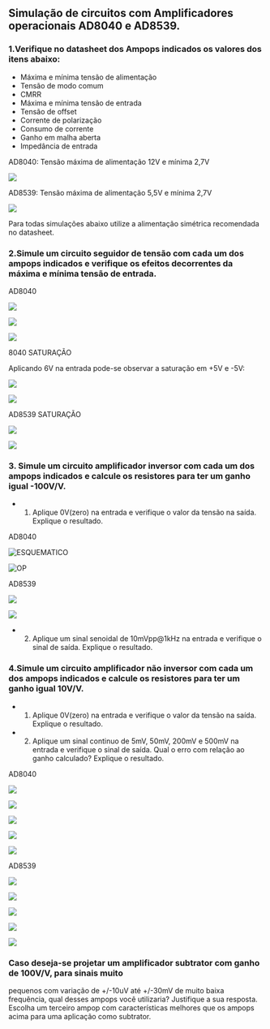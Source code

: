 ## Simulação de circuitos com Amplificadores operacionais AD8040 e AD8539.

### 1.Verifique no datasheet dos Ampops indicados os valores dos itens abaixo:

- Máxima e mínima tensão de alimentação
- Tensão de modo comum
- CMRR
- Máxima e mínima tensão de entrada
- Tensão de offset
- Corrente de polarização
- Consumo de corrente
- Ganho em malha aberta
- Impedância de entrada

AD8040: Tensão máxima de alimentação 12V e mínima 2,7V

![](https://github.com/LFRB-IFSC/ELN22104_2020_2/blob/prof-lohmann-Alunos_01/Alunos/Larah/Midias/AD8040.tabelageral.PNG)

AD8539: Tensão máxima de alimentação 5,5V e mínima 2,7V

![](https://github.com/LFRB-IFSC/ELN22104_2020_2/blob/prof-lohmann-Alunos_01/Alunos/Larah/Midias/AD8539.tabelageral.PNG)

Para todas simulações abaixo utilize a alimentação simétrica recomendada no datasheet.

### 2.Simule um circuito seguidor de tensão com cada um dos ampops indicados e verifique os efeitos decorrentes da máxima e mínima tensão de entrada.

AD8040

![](https://github.com/LFRB-IFSC/ELN22104_2020_2/blob/prof-lohmann-Alunos_01/Alunos/Larah/Midias/AD8040.buffer.anp03.esquematico.PNG)

![](https://github.com/LFRB-IFSC/ELN22104_2020_2/blob/prof-lohmann-Alunos_01/Alunos/Larah/Midias/AD8040.buffer.anp03.GRAFICO.Vin.PNG)

![](https://github.com/LFRB-IFSC/ELN22104_2020_2/blob/prof-lohmann-Alunos_01/Alunos/Larah/Midias/AD8040.buffer.anp03.GRAFICO.Vo.PNG)

8040 SATURAÇÃO

Aplicando 6V na entrada pode-se observar a saturação em +5V e -5V:

![](https://github.com/LFRB-IFSC/ELN22104_2020_2/blob/prof-lohmann-Alunos_01/Alunos/Larah/Midias/AD8040.buffer.anp03.GRAFICO.VIN.SATURACAO.PNG)

![](https://github.com/LFRB-IFSC/ELN22104_2020_2/blob/prof-lohmann-Alunos_01/Alunos/Larah/Midias/AD8040.buffer.anp03.GRAFICO.Vo.SATURACAO.PNG)

AD8539 SATURAÇÃO

![](https://github.com/LFRB-IFSC/ELN22104_2020_2/blob/prof-lohmann-Alunos_01/Alunos/Larah/Midias/AD8539.buffer.anp03.esquematico.PNG)

![](https://github.com/LFRB-IFSC/ELN22104_2020_2/blob/prof-lohmann-Alunos_01/Alunos/Larah/Midias/AD8539.buffer.anp03.GRAFICO.Vo.PNG)

### 3. Simule um circuito amplificador inversor com cada um dos ampops indicados e calcule os resistores para ter um ganho igual -100V/V.

- 1. Aplique 0V(zero) na entrada e verifique o valor da tensão na saída. Explique o resultado.

AD8040

![ESQUEMATICO](https://github.com/LFRB-IFSC/ELN22104_2020_2/blob/prof-lohmann-Alunos_01/Alunos/Larah/Midias/AD8040.inversor.anp03.esquematico.PNG)

![OP](https://github.com/LFRB-IFSC/ELN22104_2020_2/blob/prof-lohmann-Alunos_01/Alunos/Larah/Midias/AD8040.inversor.anp03.op.PNG)

AD8539

![](https://github.com/LFRB-IFSC/ELN22104_2020_2/blob/prof-lohmann-Alunos_01/Alunos/Larah/Midias/AD8539.inversor.anp03.esquematico.PNG)

![](https://github.com/LFRB-IFSC/ELN22104_2020_2/blob/prof-lohmann-Alunos_01/Alunos/Larah/Midias/AD8539.inversor.anp03.op.PNG)

- 2. Aplique um sinal senoidal de 10mVpp@1kHz na entrada e verifique o sinal de saída.
Explique o resultado.

### 4.Simule um circuito amplificador não inversor com cada um dos ampops indicados e calcule os resistores para ter um ganho igual 10V/V.

- 1. Aplique 0V(zero) na entrada e verifique o valor da tensão na saída. Explique o resultado.

- 2. Aplique um sinal continuo de 5mV, 50mV, 200mV e 500mV na entrada e verifique o sinal
de saída. Qual o erro com relação ao ganho calculado? Explique o resultado.

AD8040

![](https://github.com/LFRB-IFSC/ELN22104_2020_2/blob/prof-lohmann-Alunos_01/Alunos/Larah/Midias/AD8040.naoinversor.anp03.esquematico.PNG)

![](https://github.com/LFRB-IFSC/ELN22104_2020_2/blob/prof-lohmann-Alunos_01/Alunos/Larah/Midias/AD8040.naoinversor.anp03.op5m.PNG)

![](https://github.com/LFRB-IFSC/ELN22104_2020_2/blob/prof-lohmann-Alunos_01/Alunos/Larah/Midias/AD8040.naoinversor.anp03.op50m.PNG)

![](https://github.com/LFRB-IFSC/ELN22104_2020_2/blob/prof-lohmann-Alunos_01/Alunos/Larah/Midias/AD8040.naoinversor.anp03.op200m.PNG)

![](https://github.com/LFRB-IFSC/ELN22104_2020_2/blob/prof-lohmann-Alunos_01/Alunos/Larah/Midias/AD8040.naoinversor.anp03.op500m.PNG)

AD8539

![](https://github.com/LFRB-IFSC/ELN22104_2020_2/blob/prof-lohmann-Alunos_01/Alunos/Larah/Midias/AD8539.naoinversor.anp03.esquematico.PNG)

![](https://github.com/LFRB-IFSC/ELN22104_2020_2/blob/prof-lohmann-Alunos_01/Alunos/Larah/Midias/AD8539.naoinversor.anp03.op5m.PNG)

![](https://github.com/LFRB-IFSC/ELN22104_2020_2/blob/prof-lohmann-Alunos_01/Alunos/Larah/Midias/AD8539.naoinversor.anp03.op50m.PNG)

![](https://github.com/LFRB-IFSC/ELN22104_2020_2/blob/prof-lohmann-Alunos_01/Alunos/Larah/Midias/AD8539.naoinversor.anp03.op200m.PNG)

![](https://github.com/LFRB-IFSC/ELN22104_2020_2/blob/prof-lohmann-Alunos_01/Alunos/Larah/Midias/AD8539.naoinversor.anp03.op500m.PNG)

### Caso deseja-se projetar um amplificador subtrator com ganho de 100V/V, para sinais muito
pequenos com variação de +/-10uV até +/-30mV de muito baixa frequência, qual desses ampops
você utilizaria? Justifique a sua resposta.
Escolha um terceiro ampop com características melhores que os ampops acima para uma aplicação
como subtrator.
